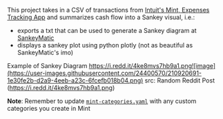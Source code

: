 This project takes in a CSV of transactions from [Intuit's Mint, Expenses Tracking App](https://mint.intuit.com) and summarizes cash flow into a Sankey visual, i.e.:

- exports a txt that can be used to generate a Sankey diagram at [SankeyMatic](https://sankeymatic.com/build)
- displays a sankey plot using python plotly (not as beautiful as SankeyMatic's imo)

Example of Sankey Diagram
https://i.redd.it/4ke8mvs7hb9a1.png![image](https://user-images.githubusercontent.com/24400570/210920691-1e30fe2b-d2a9-4eeb-a23c-6fcefb018b04.png)
src: Random Reddit Post (https://i.redd.it/4ke8mvs7hb9a1.png)

**Note**: Remember to update [`mint-categories.yaml`](./mint-categories.yaml) with any custom categories you create in Mint
